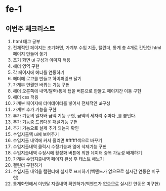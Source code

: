 # fe-1


## 이번주 체크리스트

1. html 태그 공부
2. 전체적인 페이지는 초기화면, 가계부 수입 지출, 캘린더, 통계 총 4개로 간단한 html 페이지 만들어 놓기
3. 초기 화면 ui 구성과 이미지 적용
4. 헤더 영역 구현
5. 각 페이지에 헤더를 연동하기
6. 헤더에 로고를 만들고 하이퍼링크 달기
7. 가계부 연월만 바뀌는 기능 구현
8. 헤더 오른쪽에 내역/달력/통계 탭을 버튼으로 만들고 페이지간 이동 구현
9. 헤더 css 적용
10. 가계부 페이지에 더미데이터를 넣어서 전체적인 ui구성
11. 가계부 추가 기능을 구현
12. 추가 기능의 일자와 금액 기능 구현, 금액의 세자리 수마다 ,를 붙인다.
13. 추가 기능중 드롭다운 패널기능 구현
14. 추가 기능으로 실제 추가 되는지 확인
15. 수입지출액 ui에 보여주기
16. 수입지출 내역에 커서 올리면 #ffffff색으로 바꾸기
17. 수입지출내역 클릭시 수정기능과 옆에 삭제기능 구현
18. 수입지출내역 수정시에 활성화 버튼에 의한 데이터 중복 가능성 배재하기
19. 가계부 수입지출내역 페이지 완성 후 테스트 해보기
20. 캘린더 구현하기
21. 수입지출 내역을 캘린더에 실제로 표시하기(백엔드가 없으므로 실시간 연동은 미구현)
22. 통계화면에서 이번달 지출내역 확인하기(백엔드가 없으므로 실시간 연동은 미구현)